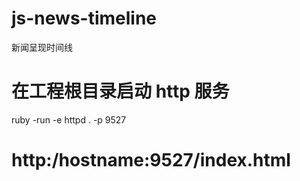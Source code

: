 js-news-timeline
================

新闻呈现时间线

# 在工程根目录启动 http 服务
ruby -run -e httpd . -p 9527

# http:/hostname:9527/index.html
